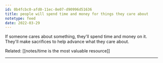 ```yaml
---
id: 0b4fcbc0-afd0-11ec-8e07-d90996d51636
title: people will spend time and money for things they care about
notetype: feed
date: 2022-03-29
---
```

If someone cares about something, they'll spend time and money on it. They'll make sacrifices to help advance what they care about.

Related:
[[notes/time is the most valuable resource]]

---

